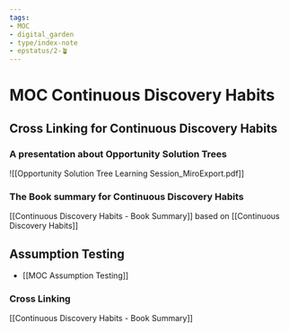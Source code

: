 ```yaml
---
tags: 
- MOC
- digital_garden
- type/index-note
- epstatus/2-🪴
---
```

# MOC Continuous Discovery Habits
## Cross Linking for Continuous Discovery Habits
### A presentation about Opportunity Solution Trees
![[Opportunity Solution Tree Learning Session_MiroExport.pdf]]
### The Book summary for Continuous Discovery Habits
[[Continuous Discovery Habits - Book Summary]] based on [[Continuous Discovery Habits]]

## Assumption Testing
+ [[MOC Assumption Testing]]

### Cross Linking
[[Continuous Discovery Habits - Book Summary]]




